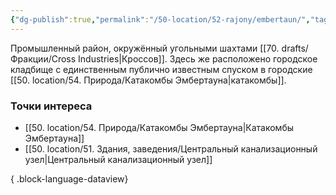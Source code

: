 ```yaml
---
{"dg-publish":true,"permalink":"/50-location/52-rajony/embertaun/","tags":["локация/район"]}
---
```


Промышленный район, окружённый угольными шахтами [[70. drafts/Фракции/Cross Industries\|Кроссов]]. Здесь же расположено городское кладбище с единственным публично известным спуском в городские [[50. location/54. Природа/Катакомбы Эмбертауна\|катакомбы]].
### Точки интереса
- [[50. location/54. Природа/Катакомбы Эмбертауна\|Катакомбы Эмбертауна]]
- [[50. location/51. Здания, заведения/Центральный канализационный узел\|Центральный канализационный узел]]

{ .block-language-dataview}